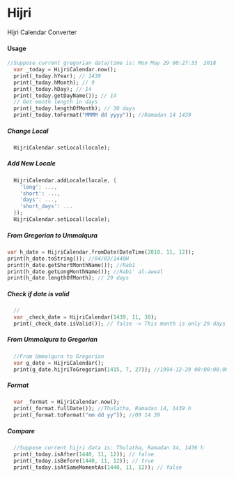 # Hijri

Hijri Calendar Converter



#### Usage



```dart
//Suppose current gregorian data/time is: Mon May 29 00:27:33  2018
  var _today = HijriCalendar.now();
  print(_today.hYear); // 1439
  print(_today.hMonth); // 9
  print(_today.hDay); // 14
  print(_today.getDayName()); // 14
  // Get month length in days
  print(_today.lengthOfMonth); // 30 days
  print(_today.toFormat("MMMM dd yyyy")); //Ramadan 14 1439
```
 ##### Change Local
```dart
  HijriCalendar.setLocal(locale);
```
 ##### Add New Locale
```dart
  HijriCalendar.addLocale(locale, {
    'long': ...,
    'short': ...,
    'days': ...,
    'short_days': ...
  });
  HijriCalendar.setLocal(locale);
```
  ##### From Gregorian to Ummalqura
  ```dart
  var h_date = HijriCalendar.fromDate(DateTime(2018, 11, 12));
  print(h_date.toString()); //04/03/1440H
  print(h_date.getShortMonthName()); //Rab1
  print(h_date.getLongMonthName()); //Rabi' al-awwal
  print(h_date.lengthOfMonth); // 29 days
```
##### Check if date is valid
```dart
  //
  var _check_date = HijriCalendar(1439, 11, 30);
  print(_check_date.isValid()); // false -> This month is only 29 days
```
##### From Ummalqura to Gregorian
```dart
  //From Ummalqura to Gregorian
  var g_date = HijriCalendar();
  print(g_date.hijriToGregorian(1415, 7, 27)); //1994-12-29 00:00:00.000
```
  ##### Format
```dart
  var _format = HijriCalendar.now();
  print(_format.fullDate()); //Thulatha, Ramadan 14, 1439 h
  print(_format.toFormat("mm dd yy")); //09 14 39
```
  ##### Compare

```dart
  //Suppose current hijri data is: Thulatha, Ramadan 14, 1439 h
  print(_today.isAfter(1440, 11, 12)); // false
  print(_today.isBefore(1440, 11, 12)); // true
  print(_today.isAtSameMomentAs(1440, 11, 12)); // false

  ```

